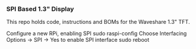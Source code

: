### SPI Based 1.3" Display
This repo holds code, instructions and BOMs for the Waveshare 1.3" TFT.

Configure a new RPi, enabling SPI
sudo raspi-config
Choose Interfacing Options -> SPI -> Yes  to enable SPI interface
sudo reboot

